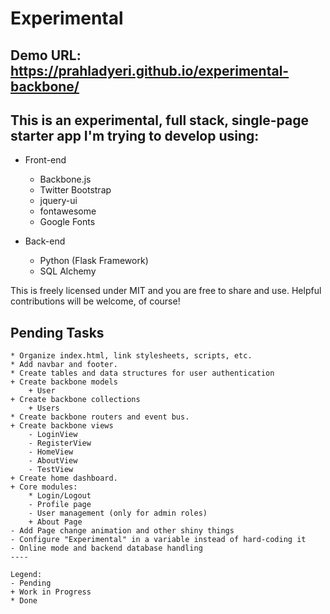 # Experimental

## Demo URL: https://prahladyeri.github.io/experimental-backbone/

## This is an experimental, full stack, single-page starter app I'm trying to develop using:

- Front-end
	- Backbone.js
	- Twitter Bootstrap
	- jquery-ui
	- fontawesome
	- Google Fonts
	
- Back-end
	- Python (Flask Framework)
	- SQL Alchemy

This is freely licensed under MIT and you are free to share and use.
Helpful contributions will be welcome, of course!

## Pending Tasks

```
* Organize index.html, link stylesheets, scripts, etc.
* Add navbar and footer.
* Create tables and data structures for user authentication
+ Create backbone models
	+ User
+ Create backbone collections
	+ Users
* Create backbone routers and event bus.
+ Create backbone views 
	- LoginView
	- RegisterView
	- HomeView
	- AboutView
	- TestView
+ Create home dashboard.
+ Core modules:
	* Login/Logout
	- Profile page
	- User management (only for admin roles)
	+ About Page
- Add Page change animation and other shiny things
- Configure "Experimental" in a variable instead of hard-coding it
- Online mode and backend database handling
----

Legend:
- Pending
+ Work in Progress
* Done
```
